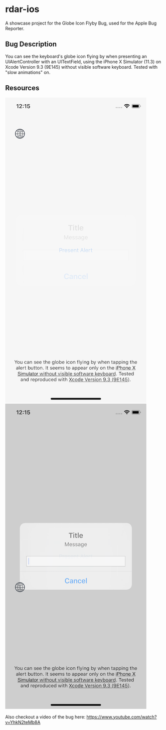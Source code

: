 # rdar-ios
A showcase project for the Globe Icon Flyby Bug, used for the Apple Bug Reporter.

## Bug Description
You can see the keyboard's globe icon flying by when presenting an UIAlertController with an UITextField, using the iPhone X Simulator (11.3) on Xcode Version 9.3 (9E145) without visible software keyboard. Tested with "slow animations" on.

## Resources

![iPhone X Globe Icon Flyby 1](/iPhone_X_Globe_Icon_Flyby_1.png?raw=true "iPhone X Globe Icon Flyby 1")
![iPhone X Globe Icon Flyby 2](/iPhone_X_Globe_Icon_Flyby_2.png?raw=true "iPhone X Globe Icon Flyby 2")

Also checkout a video of the bug here: https://www.youtube.com/watch?v=YhkN2teMb8A